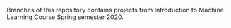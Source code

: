 Branches of this repository contains projects from Introduction to Machine Learning Course Spring semester 2020. 
